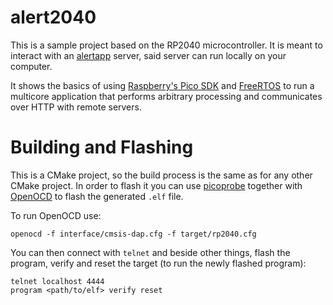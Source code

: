 # alert2040
This is a sample project based on the RP2040 microcontroller. It is meant to interact with an
[alertapp](https://github.com/crazybolillo/alertapp) server, said server can run locally on your computer.

It shows the basics of using [Raspberry's Pico SDK](https://github.com/raspberrypi/pico-sdk) and
[FreeRTOS](https://www.freertos.org/index.html) to run a multicore application that performs arbitrary processing and
communicates over HTTP with remote servers.

# Building and Flashing
This is a CMake project, so the build process is the same as for any other CMake project.
In order to flash it you can use [picoprobe](https://github.com/raspberrypi/picoprobe) together with
[OpenOCD](https://openocd.org/) to flash the generated `.elf` file.

To run OpenOCD use:

```shell
openocd -f interface/cmsis-dap.cfg -f target/rp2040.cfg
```

You can then connect with `telnet` and beside other things, flash the program, verify and reset the target (to run
the newly flashed program):

```shell
telnet localhost 4444
program <path/to/elf> verify reset
```
